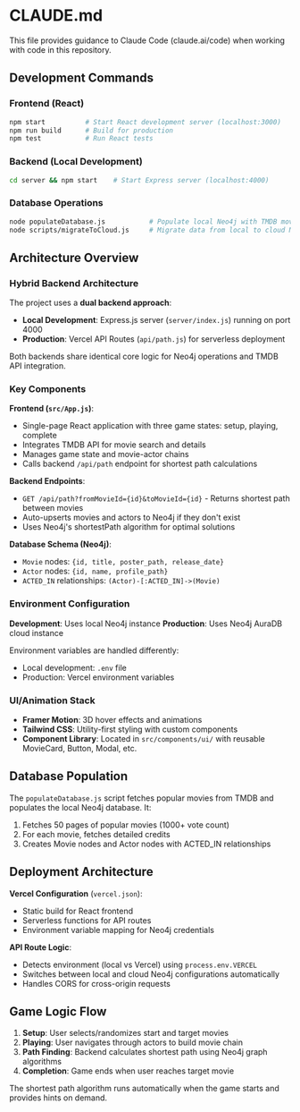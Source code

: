 # CLAUDE.md

This file provides guidance to Claude Code (claude.ai/code) when working with code in this repository.

## Development Commands

### Frontend (React)
```bash
npm start          # Start React development server (localhost:3000)
npm run build      # Build for production
npm test           # Run React tests
```

### Backend (Local Development)
```bash
cd server && npm start    # Start Express server (localhost:4000)
```

### Database Operations
```bash
node populateDatabase.js           # Populate local Neo4j with TMDB movie data
node scripts/migrateToCloud.js     # Migrate data from local to cloud Neo4j
```

## Architecture Overview

### Hybrid Backend Architecture
The project uses a **dual backend approach**:
- **Local Development**: Express.js server (`server/index.js`) running on port 4000
- **Production**: Vercel API Routes (`api/path.js`) for serverless deployment

Both backends share identical core logic for Neo4j operations and TMDB API integration.

### Key Components

**Frontend (`src/App.js`)**:
- Single-page React application with three game states: setup, playing, complete
- Integrates TMDB API for movie search and details
- Manages game state and movie-actor chains
- Calls backend `/api/path` endpoint for shortest path calculations

**Backend Endpoints**:
- `GET /api/path?fromMovieId={id}&toMovieId={id}` - Returns shortest path between movies
- Auto-upserts movies and actors to Neo4j if they don't exist
- Uses Neo4j's shortestPath algorithm for optimal solutions

**Database Schema (Neo4j)**:
- `Movie` nodes: `{id, title, poster_path, release_date}`
- `Actor` nodes: `{id, name, profile_path}`
- `ACTED_IN` relationships: `(Actor)-[:ACTED_IN]->(Movie)`

### Environment Configuration

**Development**: Uses local Neo4j instance
**Production**: Uses Neo4j AuraDB cloud instance

Environment variables are handled differently:
- Local development: `.env` file
- Production: Vercel environment variables

### UI/Animation Stack
- **Framer Motion**: 3D hover effects and animations
- **Tailwind CSS**: Utility-first styling with custom components
- **Component Library**: Located in `src/components/ui/` with reusable MovieCard, Button, Modal, etc.

## Database Population

The `populateDatabase.js` script fetches popular movies from TMDB and populates the local Neo4j database. It:
1. Fetches 50 pages of popular movies (1000+ vote count)
2. For each movie, fetches detailed credits
3. Creates Movie nodes and Actor nodes with ACTED_IN relationships

## Deployment Architecture

**Vercel Configuration** (`vercel.json`):
- Static build for React frontend
- Serverless functions for API routes
- Environment variable mapping for Neo4j credentials

**API Route Logic**:
- Detects environment (local vs Vercel) using `process.env.VERCEL`
- Switches between local and cloud Neo4j configurations automatically
- Handles CORS for cross-origin requests

## Game Logic Flow

1. **Setup**: User selects/randomizes start and target movies
2. **Playing**: User navigates through actors to build movie chain
3. **Path Finding**: Backend calculates shortest path using Neo4j graph algorithms
4. **Completion**: Game ends when user reaches target movie

The shortest path algorithm runs automatically when the game starts and provides hints on demand.